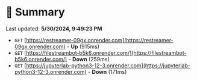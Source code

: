 # 📖 Summary
Last updated: **5/30/2024, 9:49:23 PM**

- `GET` [https://restreamer-09gx.onrender.com](https://restreamer-09gx.onrender.com) - **Up** (915ms)
- `GET` [https://filestreambot-b5k6.onrender.com/](https://filestreambot-b5k6.onrender.com/) - **Down** (259ms)
- `GET` [https://jupyterlab-python3-12-3.onrender.com](https://jupyterlab-python3-12-3.onrender.com) - **Down** (171ms)
